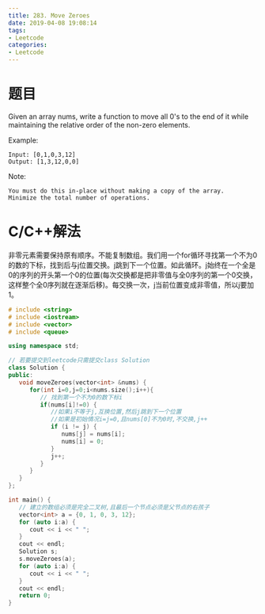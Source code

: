 ```yaml
---
title: 283. Move Zeroes
date: 2019-04-08 19:08:14
tags:
- Leetcode
categories:
- Leetcode
---
```


# 题目

Given an array nums, write a function to move all 0's to the end of it while maintaining the relative order of the non-zero elements.

Example:
```
Input: [0,1,0,3,12]
Output: [1,3,12,0,0]
```
Note:
```
You must do this in-place without making a copy of the array.
Minimize the total number of operations.
```

# C/C++解法
非零元素需要保持原有顺序。不能复制数组。我们用一个for循环寻找第一个不为0的数的下标，找到后与j位置交换。j跳到下一个位置。如此循环。j始终在一个全是0的序列的开头第一个0的位置(每次交换都是把非零值与全0序列的第一个0交换，这样整个全0序列就在逐渐后移)。每交换一次，j当前位置变成非零值，所以j要加1。
```cpp
# include <string>
# include <iostream>
# include <vector>
# include <queue>

using namespace std;

// 若要提交到leetcode只需提交class Solution
class Solution {
public:
   void moveZeroes(vector<int> &nums) {
      for(int i=0,j=0;i<nums.size();i++){
         // 找到第一个不为0的数下标i
         if(nums[i]!=0) {
            //如果i不等于j,互换位置,然后j跳到下一个位置
            //如果是初始情况i=j=0,且nums[0]不为0时,不交换,j++
            if (i != j) {
               nums[j] = nums[i];
               nums[i] = 0;
            }
            j++;
         }
      }
   }
};

int main() {
   // 建立的数组必须是完全二叉树,且最后一个节点必须是父节点的右孩子
   vector<int> a = {0, 1, 0, 3, 12};
   for (auto i:a) {
      cout << i << " ";
   }
   cout << endl;
   Solution s;
   s.moveZeroes(a);
   for (auto i:a) {
      cout << i << " ";
   }
   cout << endl;
   return 0;
}
```